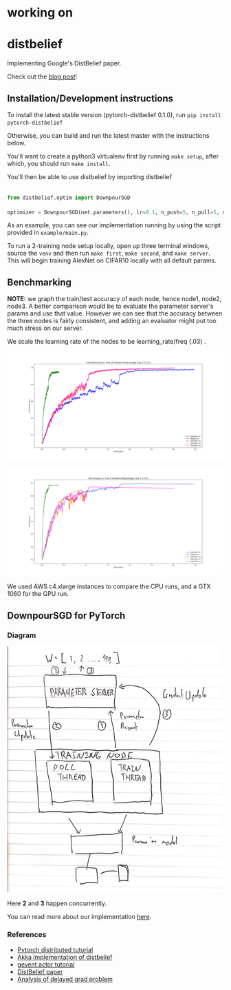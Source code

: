 # working on
# distbelief
Implementing Google's DistBelief paper.

Check out the [blog post](https://jcaip.github.io/Distbelief/)!
## Installation/Development instructions

To install the latest stable version (pytorch-distbelief 0.1.0), run `pip install pytorch-distbelief`

Otherwise, you can build and run the latest master with the instructions below.

You'll want to create a python3 virtualenv first by running `make setup`, after which, you should run `make install`. 

You'll then be able to use distbelief by importing distbelief
```python 

from distbelief.optim import DownpourSGD

optimizer = DownpourSGD(net.parameters(), lr=0.1, n_push=5, n_pull=5, model=net)

```

As an example, you can see our implementation running by using the script provided in `example/main.py`.

To run a 2-training node setup locally, open up three terminal windows, source the `venv` and then run `make first`, `make second`, and `make server`.
This will begin training AlexNet on CIFAR10 locally with all default params.

## Benchmarking

**NOTE:** we graph the train/test accuracy of each node, hence node1, node2, node3. A better comparison would be to evaluate the parameter server's params and use that value.
However we can see that the accuracy between the three nodes is fairly consistent, and adding an evaluator might put too much stress on our server. 

We scale the learning rate of the nodes to be learning_rate/freq (.03) .

![train](/docs/train_time.png)

![test](/docs/test_time.png)

We used AWS c4.xlarge instances to compare the CPU runs, and a GTX 1060 for the GPU run.

## DownpourSGD for PyTorch

### Diagram

<img src="./docs/diagram.jpg" width="500">

Here **2** and **3** happen concurrently. 

You can read more about our implementation [here](https://jcaip.github.io/Distbelief/).

### References
- [Pytorch distributed tutorial](http://pytorch.org/tutorials/intermediate/dist_tuto.html)
- [Akka implementation of distbelief](http://alexminnaar.com/implementing-the-distbelief-deep-neural-network-training-framework-with-akka.html)
- [gevent actor tutorial](http://sdiehl.github.io/gevent-tutorial/#actors)
- [DistBelief paper](https://static.googleusercontent.com/media/research.google.com/en//archive/large_deep_networks_nips2012.pdf)
- [Analysis of delayed grad problem](https://openreview.net/pdf?id=BJLSGcywG)

